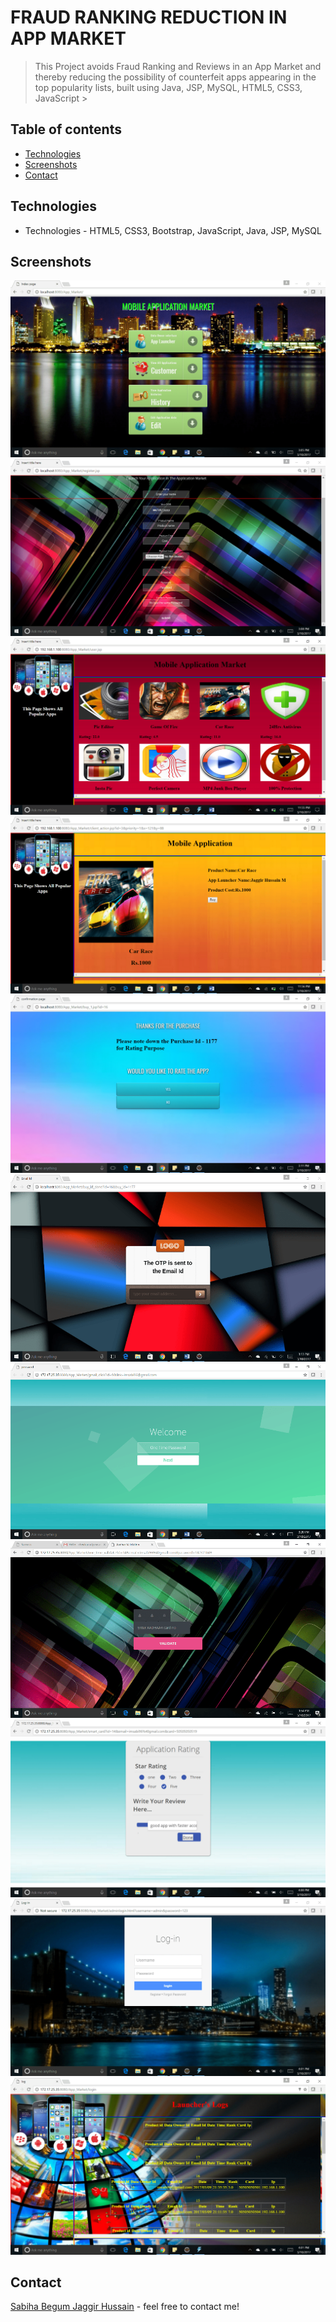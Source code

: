 # FRAUD RANKING REDUCTION IN APP MARKET

> This Project avoids Fraud Ranking and Reviews in an App Market and thereby reducing the possibility of counterfeit apps appearing in the top popularity lists, built using Java, JSP, MySQL, HTML5, CSS3, JavaScript >

## Table of contents
* [Technologies](#technologies)
* [Screenshots](#screenshots)
* [Contact](#contact)

## Technologies
* Technologies - HTML5, CSS3,  Bootstrap, JavaScript, Java, JSP, MySQL

## Screenshots
![Example screenshot](./screenshot/f1.png) 
![Example screenshot](./screenshot/f2.png)
![Example screenshot](./screenshot/f3.png)
![Example screenshot](./screenshot/f4.png)
![Example screenshot](./screenshot/f5.png)
![Example screenshot](./screenshot/f6.png)
![Example screenshot](./screenshot/f7.png)
![Example screenshot](./screenshot/f8.png)
![Example screenshot](./screenshot/f9.png)
![Example screenshot](./screenshot/f10.png)
![Example screenshot](./screenshot/f11.png)

## Contact
[Sabiha Begum Jaggir Hussain](https://sabihabegumj.com/) - feel free to contact me!
